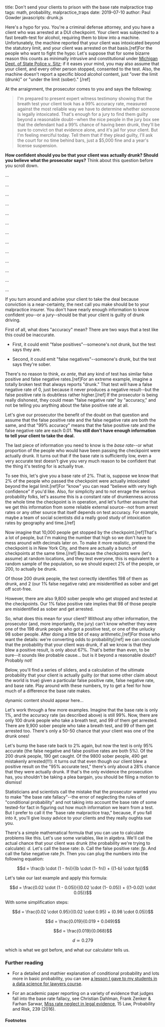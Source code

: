 title: Don't send your clients to prison with the base rate malpractice trap
tags: math, probability, malpractice_traps
date: 2019-07-10
author: Paul Gowder
javascripts: drunk.js

Here's a hypo for you.  You're a criminal defense attorney, and you have a client who was arrested at a DUI checkpoint. Your client was subjected to a fast breath-test for alcohol, requiring them to blow into a machine. Unfortunately, the machine reported that your client was intoxicated beyond the statutory limit, and your client was arrested on that basis.[ref]For the people who want to fight the hypo: Let's suppose that for some bizarre reason this counts as minimally intrusive and constitutional under [Michigan Dept. of State Police v. Sitz](https://www.law.cornell.edu/supremecourt/text/496/444); if it eases your mind, you may also assume that your client, and every other person stopped, consented to the test. Also, the machine doesn't report a specific blood alcohol content, just "over the limit (drunk)" or "under the limit (sober)." [/ref] 

At the arraignment, the prosecutor comes to you and says the following: 

> I'm prepared to present expert witness testimony showing that the breath test your client took has a 99% accuracy rate, measured against the most reliable way we have to determine whether someone is legally intoxicated. That's enough for a jury to find them guilty beyond a reasonable doubt--when the nice people in the jury box see that the defendant had a 99% chance of having been drunk, they'll be sure to convict on that evidence alone, and it's jail for your client. But I'm feeling merciful today. Tell them that if they plead guilty, I'll ask the court for no time behind bars, just a $5,000 fine and a year's license suspension. 

**How confident should you be that your client was actually drunk?  Should you believe what the prosecutor says?** Think about this question before you scroll down. 

...

...

...

...

...

...

...

...

...

...

...

...

...

If you turn around and advise your client to take the deal because conviction is a near-certainty, the next call you make should be to your malpractice insurer. You don't have nearly enough information to know confident you--or a jury--should be that your client is guilty of drunk driving. 

First of all, what does "accuracy" mean?  There are two ways that a test like this could be inaccurate. 

- First, it could emit "false positives"--someone's not drunk, but the test says they are.  

- Second, it could emit "false negatives"--someone's drunk, but the test says they're sober.  

There's no reason to think, *ex ante*, that any kind of test has similar false positive and false negative rates.[ref]For an extreme example, imagine a totally broken test that always reports "drunk."  That test will have a false negative rate of 0, just because it never produces a negative result--but the false positive rate is doubtless rather higher.[/ref] If the prosecutor is being really dishonest, they could mean "false negative rate" by "accuracy," and not be telling you anything about the false positive rate at all. 

Let's give our prosecutor the benefit of the doubt on that question and assume that the false positive rate and the false negative rate are both the same, and that "99% accuracy" means that the false positive rate and the false negative rate are each 0.01. **You still don't have enough information to tell your client to take the deal.**

The last piece of information you need to know is the *base rate*--or what proportion of the people who would have been passing the checkpoint were actually drunk. It turns out that if the base rate is sufficiently low, even a very accurate test doesn't give you very much reason to be confident that the thing it's testing for is actually true. 

To see this, let's give you a base rate of 2%.  That is, suppose we know that 2% of the people who passed the checkpoint were actually intoxicated beyond the legal limit.[ref]For "know" you can read "believe with very high confidence" if you'd like. Also, for simplicity and to not enrage the serious probability folks, let's assume this is a constant rate of drunkenness across the whole time the checkpoint is in operation, and let's further assume that we get this information from some reliable external source--not from arrest rates or any other source that itself depends on test accuracy. For example, maybe a team of social scientists did a really good study of intoxication rates by geography and time.[/ref]

Now imagine that 10,000 people get stopped by the checkpoint.[ref]That's a lot of people, but I'm making the number that high so we don't have to mess around with decimals later on. To make it more realistic, pretend the checkpoint is in New York City, and there are actually a bunch of checkpoints at the same time.[/ref]  Because the checkpoints were (let's assume) at random locations, and they test everyone, this is equivalent to a random sample of the population, so we should expect 2% of the people, or 200, to actually be drunk. 

Of those 200 drunk people, the test correctly identifies 198 of them as drunk, and 2 (our 1% false negative rate) are misidentified as sober and get off scot-free.

However, there are also 9,800 sober people who get stopped and tested at the checkpoints. Our 1% false positive rate implies that 98 of those people are misidentified as sober and get arrested. 

So, what does this mean for your client?  Without any other information, the prosecutor (and, more importantly, the jury) can't know whether they were one of the 198 drunk people who got a positive test, or one of the unlucky 98 sober people.  After doing a little bit of easy arithmetic,[ref]For those who want the details: we're converting odds to probability[/ref] we can conclude that the probability that your client was drunk, if all we know is that they blew a positive result, is only about 67%.  That's better than even, to be sure--it sounds like probable cause... but is it beyond a reasonable doubt? Probably not!

Below, you'll find a series of sliders, and a calculation of the ultimate probability that your client is actually guilty (or that some other claim about the world is true) given a particular false positive rate, false negative rate, and base rate.  Play around with these numbers, try to get a feel for how much of a difference the base rate makes.

 <div id="app">
dynamic content should appear here...
 </div>

Let's work through a few more examples. Imagine that the base rate is only 1%, and the accuracy rate (as described above) is still 99%.  Now, there are only 100 drunk people who take a breath test, and 99 of them get arrested.  There are 9,900 sober people who take a breath test, and 99 of them get arrested too.  There's only a 50-50 chance that your client was one of the drunk ones!  

Let's bump the base rate back to 2% again, but now the test is only 95% accurate (the false negative and false positive rates are both 5%). Of the 200 drunk people, 190 get caught. Of the 9800 sober people, 490 get mistakenly arrested(!!!): it turns out that even though our client blew a positive result on the "95% accurate test," there's only about a 28% chance that they were actually drunk. If that's the only evidence the prosecution has, you shouldn't be taking a plea bargain, you should be filing a motion to dismiss! 

Statisticians and scientists call the mistake that the prosecutor wanted you to make "the base rate fallacy"--the error of neglecting the rules of "conditional probability" and not taking into account the base rate of some tested-for fact in figuring out how much information we learn from a test. But I prefer to call it the "base rate malpractice trap," because, if you fall into it, you'll give lousy advice to your clients and they really oughta sue you.  

There's a simple mathematical formula that you can use to calculate problems like this. Let's use some variables, like in algebra. We'll call the actual chance that your client was drunk (the probability we're trying to calculate): *d*. Let's call the base rate: *b*. Call the false positive rate: *fp*. And call the false negative rate *fn*.  Then you can plug the numbers into the following equation:

$$d = \frac{b \cdot (1 - fn)}{(b \cdot (1- fn)) + ((1-b) \cdot fp)}$$

Let's take our last example and apply this formula:

$$d = \frac{0.02 \cdot (1 - 0.05)}{(0.02 \cdot (1- 0.05)) + ((1-0.02) \cdot 0.05)}$$

With some simplification steps: 

$$d = \frac{0.02 \cdot 0.95}{(0.02 \cdot 0.95) + (0.98 \cdot 0.05)}$$

$$d = \frac{0.019}{0.019 + 0.049}$$

$$d = \frac{0.019}{0.068}$$

$$d \simeq 0.279$$

which is what we got before, and what our calculator tells us. 

### Further reading
- For a detailed and mathier explanation of conditional probability and lots more in basic probability, you can see [a lesson I gave to my students in a data science for lawyers course](https://sociologicalgobbledygook.com/the-basics-of-probability.html).  

- For an academic paper reporting on a variety of evidence that judges fall into the base rate fallacy, see Christian Dahlman, Frank Zenker & Farhan Sarwar, [Miss rate neglect in legal evidence](https://academic.oup.com/lpr/article/15/4/239/2580528), 15 Law, Probability and Risk, 239 (2016).


#### Footnotes
